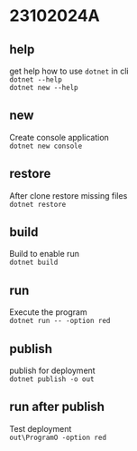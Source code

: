 # 23102024A

## help
get help how to use `dotnet` in cli\
`dotnet --help`\
`dotnet new --help`

## new
Create console application\
`dotnet new console`

## restore
After clone restore missing files\
`dotnet restore`

## build
Build to enable run\
`dotnet build`

## run
Execute the program\
`dotnet run -- -option red`

## publish
publish for deployment\
`dotnet publish -o out`

## run after publish
Test deployment\
`out\ProgramO -option red`
